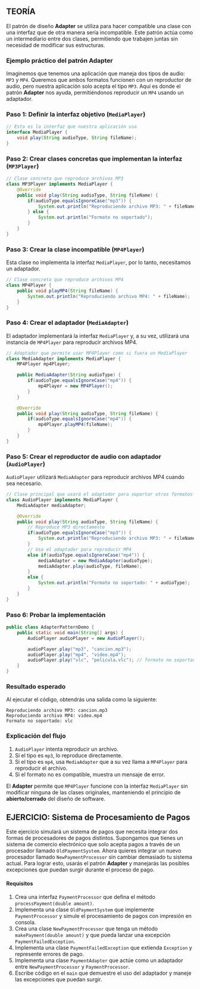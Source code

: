 ## TEORÍA

El patrón de diseño **Adapter** se utiliza para hacer compatible una clase con una interfaz que de otra manera sería incompatible. Este patrón actúa como un intermediario entre dos clases, permitiendo que trabajen juntas sin necesidad de modificar sus estructuras.

### Ejemplo práctico del patrón Adapter

Imaginemos que tenemos una aplicación que maneja dos tipos de audio: `MP3` y `MP4`. Queremos que ambos formatos funcionen con un reproductor de audio, pero nuestra aplicación solo acepta el tipo `MP3`. Aquí es donde el patrón **Adapter** nos ayuda, permitiéndonos reproducir un `MP4` usando un adaptador.

### Paso 1: Definir la interfaz objetivo (`MediaPlayer`)

```java
// Esta es la interfaz que nuestra aplicación usa
interface MediaPlayer {
    void play(String audioType, String fileName);
}
```

### Paso 2: Crear clases concretas que implementan la interfaz (`MP3Player`)

```java
// Clase concreta que reproduce archivos MP3
class MP3Player implements MediaPlayer {
    @Override
    public void play(String audioType, String fileName) {
        if(audioType.equalsIgnoreCase("mp3")) {
            System.out.println("Reproduciendo archivo MP3: " + fileName);
        } else {
            System.out.println("Formato no soportado");
        }
    }
}
```

### Paso 3: Crear la clase incompatible (`MP4Player`)

Esta clase no implementa la interfaz `MediaPlayer`, por lo tanto, necesitamos un adaptador.

```java
// Clase concreta que reproduce archivos MP4
class MP4Player {
    public void playMP4(String fileName) {
        System.out.println("Reproduciendo archivo MP4: " + fileName);
    }
}
```

### Paso 4: Crear el adaptador (`MediaAdapter`)

El adaptador implementará la interfaz `MediaPlayer` y, a su vez, utilizará una instancia de `MP4Player` para reproducir archivos MP4.

```java
// Adaptador que permite usar MP4Player como si fuera un MediaPlayer
class MediaAdapter implements MediaPlayer {
    MP4Player mp4Player;

    public MediaAdapter(String audioType) {
        if(audioType.equalsIgnoreCase("mp4")) {
            mp4Player = new MP4Player();
        }
    }

    @Override
    public void play(String audioType, String fileName) {
        if(audioType.equalsIgnoreCase("mp4")) {
            mp4Player.playMP4(fileName);
        }
    }
}
```

### Paso 5: Crear el reproductor de audio con adaptador (`AudioPlayer`)

`AudioPlayer` utilizará `MediaAdapter` para reproducir archivos MP4 cuando sea necesario.

```java
// Clase principal que usará el adaptador para soportar otros formatos
class AudioPlayer implements MediaPlayer {
    MediaAdapter mediaAdapter;

    @Override
    public void play(String audioType, String fileName) {
        // Reproduce MP3 directamente
        if(audioType.equalsIgnoreCase("mp3")) {
            System.out.println("Reproduciendo archivo MP3: " + fileName);
        }
        // Usa el adaptador para reproducir MP4
        else if(audioType.equalsIgnoreCase("mp4")) {
            mediaAdapter = new MediaAdapter(audioType);
            mediaAdapter.play(audioType, fileName);
        }
        else {
            System.out.println("Formato no soportado: " + audioType);
        }
    }
}
```

### Paso 6: Probar la implementación

```java
public class AdapterPatternDemo {
    public static void main(String[] args) {
        AudioPlayer audioPlayer = new AudioPlayer();

        audioPlayer.play("mp3", "cancion.mp3");
        audioPlayer.play("mp4", "video.mp4");
        audioPlayer.play("vlc", "pelicula.vlc"); // formato no soportado
    }
}
```

### Resultado esperado

Al ejecutar el código, obtendrás una salida como la siguiente:

```plaintext
Reproduciendo archivo MP3: cancion.mp3
Reproduciendo archivo MP4: video.mp4
Formato no soportado: vlc
```

### Explicación del flujo

1. `AudioPlayer` intenta reproducir un archivo.
2. Si el tipo es `mp3`, lo reproduce directamente.
3. Si el tipo es `mp4`, usa `MediaAdapter` que a su vez llama a `MP4Player` para reproducir el archivo.
4. Si el formato no es compatible, muestra un mensaje de error.

El **Adapter** permite que `MP4Player` funcione con la interfaz `MediaPlayer` sin modificar ninguna de las clases originales, manteniendo el principio de **abierto/cerrado** del diseño de software.


## EJERCICIO: Sistema de Procesamiento de Pagos

Este ejercicio simulará un sistema de pagos que necesita integrar dos formas de procesadores de pagos distintos. 
Supongamos que tienes un sistema de comercio electrónico que solo acepta pagos a través de un procesador llamado `OldPaymentSystem`. Ahora quieres integrar un nuevo procesador llamado `NewPaymentProcessor` sin cambiar demasiado tu sistema actual. Para lograr esto, usarás el patrón **Adapter** y manejarás las posibles excepciones que puedan surgir durante el proceso de pago.

#### Requisitos

1. Crea una interfaz `PaymentProcessor` que defina el método `processPayment(double amount)`.
2. Implementa una clase `OldPaymentSystem` que implemente `PaymentProcessor` y simule el procesamiento de pagos con impresión en consola.
3. Crea una clase `NewPaymentProcessor` que tenga un método `makePayment(double amount)` y que pueda lanzar una excepción `PaymentFailedException`.
4. Implementa una clase `PaymentFailedException` que extienda `Exception` y represente errores de pago.
5. Implementa una clase `PaymentAdapter` que actúe como un adaptador entre `NewPaymentProcessor` y `PaymentProcessor`.
6. Escribe código en el `main` que demuestre el uso del adaptador y maneje las excepciones que puedan surgir.